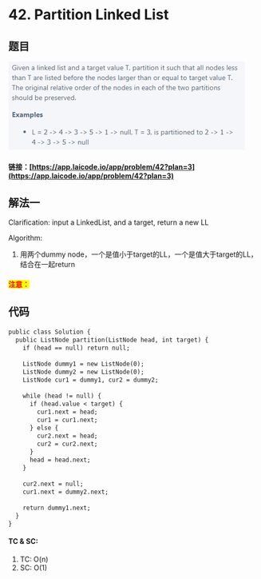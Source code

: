 # 42. Partition Linked List

## 题目

![](<../../.gitbook/assets/image (4) (1) (2).png>)

#### 链接：[https://app.laicode.io/app/problem/42?plan=3](https://app.laicode.io/app/problem/42?plan=3)

## 解法一

Clarification: input a LinkedList, and a target, return a new LL

Algorithm:&#x20;

1. 用两个dummy node，一个是值小于target的LL，一个是值大于target的LL，结合在一起return

#### <mark style="color:red;">注意：</mark>

## 代码

```
public class Solution {
  public ListNode partition(ListNode head, int target) {
    if (head == null) return null;

    ListNode dummy1 = new ListNode(0);
    ListNode dummy2 = new ListNode(0);
    ListNode cur1 = dummy1, cur2 = dummy2;

    while (head != null) {
      if (head.value < target) {
        cur1.next = head;
        cur1 = cur1.next;
      } else {
        cur2.next = head;
        cur2 = cur2.next;
      }
      head = head.next;
    }

    cur2.next = null;
    cur1.next = dummy2.next;

    return dummy1.next;
  }
}
```

#### TC & SC:&#x20;

1. TC: O(n)
2. SC: O(1)
